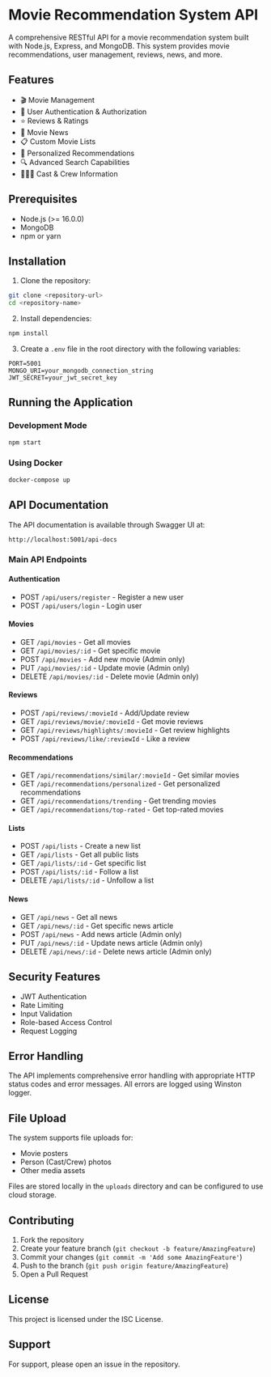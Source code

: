 # Movie Recommendation System API

A comprehensive RESTful API for a movie recommendation system built with Node.js, Express, and MongoDB. This system provides movie recommendations, user management, reviews, news, and more.

## Features

- 🎬 Movie Management
- 👥 User Authentication & Authorization
- ⭐ Reviews & Ratings
- 📰 Movie News
- 📋 Custom Movie Lists
- 🎯 Personalized Recommendations
- 🔍 Advanced Search Capabilities
- 👨‍👩‍👦 Cast & Crew Information

## Prerequisites

- Node.js (>= 16.0.0)
- MongoDB
- npm or yarn

## Installation

1. Clone the repository:
```bash
git clone <repository-url>
cd <repository-name>
```

2. Install dependencies:
```bash
npm install
```

3. Create a `.env` file in the root directory with the following variables:
```env
PORT=5001
MONGO_URI=your_mongodb_connection_string
JWT_SECRET=your_jwt_secret_key
```

## Running the Application

### Development Mode
```bash
npm start
```

### Using Docker
```bash
docker-compose up
```

## API Documentation

The API documentation is available through Swagger UI at:
```
http://localhost:5001/api-docs
```

### Main API Endpoints

#### Authentication
- POST `/api/users/register` - Register a new user
- POST `/api/users/login` - Login user

#### Movies
- GET `/api/movies` - Get all movies
- GET `/api/movies/:id` - Get specific movie
- POST `/api/movies` - Add new movie (Admin only)
- PUT `/api/movies/:id` - Update movie (Admin only)
- DELETE `/api/movies/:id` - Delete movie (Admin only)

#### Reviews
- POST `/api/reviews/:movieId` - Add/Update review
- GET `/api/reviews/movie/:movieId` - Get movie reviews
- GET `/api/reviews/highlights/:movieId` - Get review highlights
- POST `/api/reviews/like/:reviewId` - Like a review

#### Recommendations
- GET `/api/recommendations/similar/:movieId` - Get similar movies
- GET `/api/recommendations/personalized` - Get personalized recommendations
- GET `/api/recommendations/trending` - Get trending movies
- GET `/api/recommendations/top-rated` - Get top-rated movies

#### Lists
- POST `/api/lists` - Create a new list
- GET `/api/lists` - Get all public lists
- GET `/api/lists/:id` - Get specific list
- POST `/api/lists/:id` - Follow a list
- DELETE `/api/lists/:id` - Unfollow a list

#### News
- GET `/api/news` - Get all news
- GET `/api/news/:id` - Get specific news article
- POST `/api/news` - Add news article (Admin only)
- PUT `/api/news/:id` - Update news article (Admin only)
- DELETE `/api/news/:id` - Delete news article (Admin only)

## Security Features

- JWT Authentication
- Rate Limiting
- Input Validation
- Role-based Access Control
- Request Logging

## Error Handling

The API implements comprehensive error handling with appropriate HTTP status codes and error messages. All errors are logged using Winston logger.

## File Upload

The system supports file uploads for:
- Movie posters
- Person (Cast/Crew) photos
- Other media assets

Files are stored locally in the `uploads` directory and can be configured to use cloud storage.

## Contributing

1. Fork the repository
2. Create your feature branch (`git checkout -b feature/AmazingFeature`)
3. Commit your changes (`git commit -m 'Add some AmazingFeature'`)
4. Push to the branch (`git push origin feature/AmazingFeature`)
5. Open a Pull Request

## License

This project is licensed under the ISC License.

## Support

For support, please open an issue in the repository.